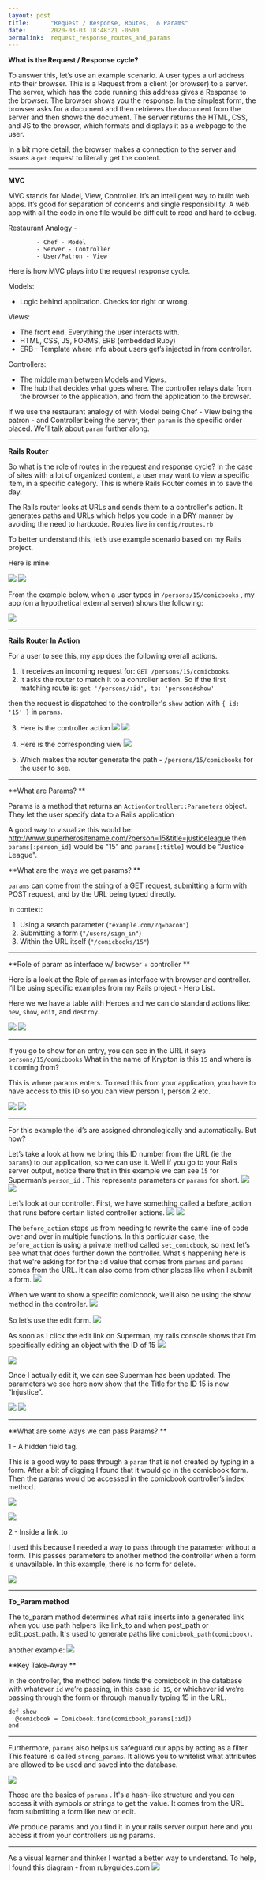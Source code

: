 ```yaml
---
layout: post
title:      "Request / Response, Routes,  & Params"
date:       2020-03-03 18:48:21 -0500
permalink:  request_response_routes_and_params
---
```



**What is the Request / Response cycle?**

To answer this, let’s use an example scenario. A user types a url address into their browser. This is a Request from a client (or browser) to a server. The server, which has the code running this address gives a Response to the browser. The browser shows you the response. In the simplest form, the browser asks for a document and then retrieves the document from the server and then shows the document. The server returns the HTML, CSS, and JS to the browser, which formats and displays it as a webpage to the user. 

In a bit more detail, the browser makes a connection to the server and issues a `get` request to literally get the content.

----------

**MVC**

MVC stands for Model, View, Controller. It’s an intelligent way to build web apps. It’s good for separation of concerns and single responsibility. A web app with all the code in one file would be difficult to read and hard to debug. 

Restaurant Analogy - 

            - Chef - Model
            - Server - Controller
            - User/Patron - View

Here is how MVC plays into the request response cycle.

Models:
- Logic behind application. Checks for right or wrong.

Views: 
- The front end. Everything the user interacts with.
- HTML, CSS, JS, FORMS, ERB (embedded Ruby)
- ERB - Template where info about users get’s injected in from controller. 

Controllers:
- The middle man between Models and Views.
- The hub that decides what goes where. The controller relays data from the browser to the application, and from the application to the browser.

If we use the restaurant analogy of with Model being Chef - View being the patron - and Controller being the server, then `param` is the specific order placed. We’ll talk about `param` further along.


----------

**Rails Router**

So what is the role of routes in the request and response cycle?  In the case of sites with a lot of organized content, a user may want to view a specific item, in a specific category. This is where Rails Router comes in to save the day.

The Rails router looks at URLs and sends them to a controller's action. It generates paths and URLs which helps you code in a DRY manner by avoiding the need to hardcode. Routes live in `config/routes.rb`

To better understand this, let’s use example scenario based on my Rails project.

Here is mine:

![](https://share.getcloudapp.com/mXuq5dDW)
![](https://github.com/planetlucid/planetlucid.github.io/blob/master/img/routes.png?raw=true)

From the example below, when a user types in `/persons/15/comicbooks` , my app (on a hypothetical external server) shows the following:

![](https://github.com/planetlucid/planetlucid.github.io/blob/master/img/image_preview%20(6).png?raw=true)

----------

**Rails Router In Action**

 For a user to see this, my app does the following overall actions.


1. It receives an incoming request for: `GET /persons/15/comicbooks`.
2. It asks the router to match it to a controller action. So if the first matching route is:
    `get '/persons/:id', to: 'persons#show' `

then the request is dispatched to the controller's `show` action with `{ id: '15' }` in
`params`.


3. Here is the controller action 
![](https://share.getcloudapp.com/12u1KelK)
![](https://github.com/planetlucid/planetlucid.github.io/blob/master/img/image_preview%20(1).png?raw=true)

4. Here is the corresponding view
![](https://github.com/planetlucid/planetlucid.github.io/blob/master/img/image_preview%20(1).png?raw=true)

5. Which makes the router generate the path - `/persons/15/comicbooks` for the user to see.

----------
**What are Params?
**

Params is a method that returns an `ActionController::Parameters` object.
They let the user specify data to a Rails application

A good way to visualize this would be:
http://www.superherositename.com/?person=15&title=justiceleague
then `params[:person_id]` would be "15" and `params[:title]` would be "Justice League".



**What are the ways we get params?
**

`params` can come from the string of a GET request, submitting a form with POST request, and by the URL being typed directly.

In context:

1. Using a search parameter (`"example.com/?q=bacon"`)
2. Submitting a form (`"/users/sign_in"`)
3. Within the URL itself (`"/comicbooks/15"`)


----------
**Role of param as interface w/ browser + controller
**

Here is a look at the Role of `param` as interface with browser and controller. 
I’ll be using specific examples from my Rails project  - Hero List. 

Here we we have a table with Heroes and we can do standard actions like:
`new`, `show`, `edit`, and  `destroy`. 

![](https://share.getcloudapp.com/lluynjlA)
![](https://github.com/planetlucid/planetlucid.github.io/blob/master/img/image_preview%20(3).png?raw=true)

----------

If you go to show for an entry, you can see in the URL it says `persons/15/comicbooks`
What in the name of Krypton is this `15` and where is it coming from? 

This is where params enters. To read this from your application, you have to have access to this ID so you can view person 1, person 2 etc. 

![](https://share.getcloudapp.com/z8uX4EjR)
![](https://github.com/planetlucid/planetlucid.github.io/blob/master/img/image_preview%20(4).png?raw=true)

----------

For this example the id’s are assigned chronologically and automatically. But how? 

Let’s take a look at how we bring this ID number from the URL (ie the `params`) to our application, so we can use it.  Well if you go to your Rails server output, notice there that in this example we can see  `15` for Superman’s `person_id` . This represents parameters or `params` for short. 
![](https://share.getcloudapp.com/GGuN2nYW)
![](https://github.com/planetlucid/planetlucid.github.io/blob/master/img/image_preview%20(8).png?raw=true)



Let’s look at our controller. First, we have something called a before_action that runs before certain listed controller actions.
![](https://share.getcloudapp.com/wbumKZmq)
![](https://github.com/planetlucid/planetlucid.github.io/blob/master/img/image_preview%20(5).png?raw=true)



The `before_action` stops us from needing to rewrite the same line of code over and over in multiple functions. In this particular case, the `before_action` is using a private method called `set_comicbook`, so next let’s see what that does further down the controller. 
What's happening here is that we're asking for for the :id value that comes from `params` 
and `params` comes from the URL. It can also come from other places like when I submit a form.
![](https://github.com/planetlucid/planetlucid.github.io/blob/master/img/image_preview%20(13).png?raw=true)



When we want to show a specific comicbook, we’ll also be using the show method in the controller.
![](https://github.com/planetlucid/planetlucid.github.io/blob/master/img/image_preview%20(11).png?raw=true)



So let’s use the edit form. 
![](https://github.com/planetlucid/planetlucid.github.io/blob/master/img/image_preview%20(7).png?raw=true)


As soon as I click the edit link on Superman, my rails console shows that I’m specifically editing an object with the ID of 15
![](https://github.com/planetlucid/planetlucid.github.io/blob/master/img/image_preview%20(12).png?raw=true)

![](https://github.com/planetlucid/planetlucid.github.io/blob/master/img/image_preview%20(14).png?raw=true)


Once I actually edit it, we can see Superman has been updated. The parameters we see here now show that the Title for the ID 15 is now “Injustice”.

![](https://share.getcloudapp.com/p9uKrpYo)
![](https://github.com/planetlucid/planetlucid.github.io/blob/master/img/image_preview%20(10).png?raw=true)

---------

**What are some ways we can pass Params?
**

1 - A hidden field tag.

This is a good way to pass through a `param` that is not created by typing in a form.  After a bit of digging I found that it would go in the comicbook form. Then the params would be accessed in the comicbook controller’s index method.

![](https://github.com/planetlucid/planetlucid.github.io/blob/master/img/A_Hidden_Field_01.png?raw=true)

![](https://github.com/planetlucid/planetlucid.github.io/blob/master/img/A_Hidden_Field_02.png?raw=true)


2 - Inside a link_to

I used this because I needed a way to pass through the parameter without a form.  This passes parameters to another method the controller when a form is unavailable. In this example, there is no form for delete.

![](https://github.com/planetlucid/planetlucid.github.io/blob/master/img/Inside_A_Link_To.png?raw=true)

--------
**To_Param method**

The to_param method determines what rails inserts into a generated link when you use path helpers like link_to and when post_path or edit_post_path.   It's used to generate paths  like `comicbook_path(comicbook)`.

another example:
![](https://github.com/planetlucid/planetlucid.github.io/blob/master/img/0slvXPIw.png?raw=true)



**Key Take-Away
**

In the controller, the method below finds the comicbook in the database with whatever `id` we’re passing, in this case `id 15`, or whichever id we’re passing through the form or through manually typing 15 in the URL.

```
def show
  @comicbook = Comicbook.find(comicbook_params[:id])
end
```

--------
Furthermore, `params` also helps us safeguard our apps by acting as a filter. This feature is called `strong_params`. It allows you to whitelist what attributes are allowed to be used and saved into the database.

![](https://github.com/planetlucid/planetlucid.github.io/blob/master/img/image_preview%20(16).png?raw=true)


Those are the basics of `params` . It's a hash-like structure and you can access it with symbols or strings to get the value. It comes from the URL from submitting a form like new or edit.

We produce params and you find it in your rails server output here and you access it from your controllers using params.

--------------------------------------

As a visual learner and thinker I wanted a better way to understand.
To help, I found this diagram - from rubyguides.com
![](https://github.com/planetlucid/planetlucid.github.io/blob/master/img/routes.png?raw=true)


